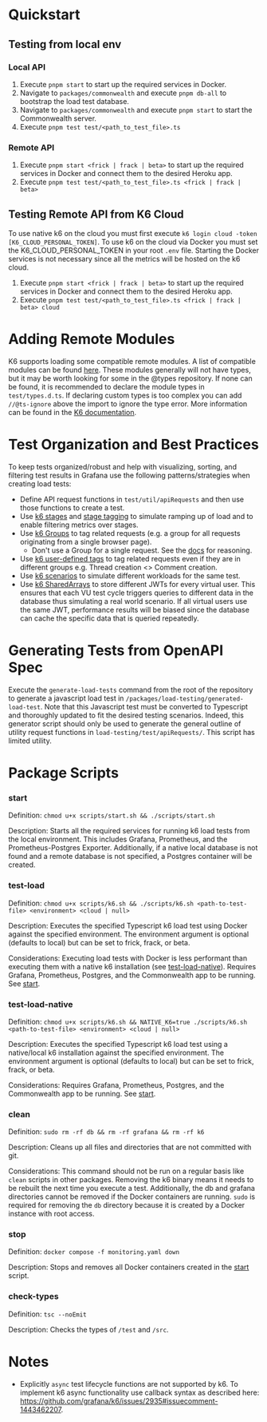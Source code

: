 # Quickstart

## Testing from local env

### Local API
1. Execute `pnpm start` to start up the required services in Docker.
2. Navigate to `packages/commonwealth` and execute `pnpm db-all` to bootstrap the load test database.
3. Navigate to `packages/commonwealth` and execute `pnpm start` to start the Commonwealth server.
4. Execute `pnpm test test/<path_to_test_file>.ts`

### Remote API
1. Execute `pnpm start <frick | frack | beta>` to start up the required services in Docker and connect them to the
desired Heroku app.
2. Execute `pnpm test test/<path_to_test_file>.ts <frick | frack | beta>`

## Testing Remote API from K6 Cloud
To use native k6 on the cloud you must first execute `k6 login cloud -token [K6_CLOUD_PERSONAL_TOKEN]`. To use k6 on the
cloud via Docker you must set the K6_CLOUD_PERSONAL_TOKEN in your root `.env` file. Starting the Docker services is not
necessary since all the metrics will be hosted on the k6 cloud.

1. Execute `pnpm start <frick | frack | beta>` to start up the required services in Docker and connect them to the
   desired Heroku app.
2. Execute `pnpm test test/<path_to_test_file>.ts <frick | frack | beta> cloud`

# Adding Remote Modules
K6 supports loading some compatible remote modules. A list of compatible modules can be found [here][3]. These modules
generally will not have types, but it may be worth looking for some in the @types repository. If none can be found, it
is recommended to declare the module types in `test/types.d.ts`. If declaring custom types is too complex you can add
`//@ts-ignore` above the import to ignore the type error. More information can be found in the [K6 documentation][4].

# Test Organization and Best Practices
To keep tests organized/robust and help with visualizing, sorting, and filtering test results in Grafana use the 
following patterns/strategies when creating load tests:
- Define API request functions in `test/util/apiRequests` and then use those functions to create a test.
- Use [k6 stages][5] and [stage tagging][6] to simulate ramping up of load and to enable filtering metrics over stages.
- Use [k6 Groups][1] to tag related requests (e.g. a group for all requests originating from a single browser page).
  - Don't use a Group for a single request. See the [docs][2] for reasoning.
- Use [k6 user-defined tags][7] to tag related requests even if they are in different groups e.g. Thread creation <> Comment creation.
- Use [k6 scenarios][8] to simulate different workloads for the same test.
- Use [k6 SharedArrays][9] to store different JWTs for every virtual user. This ensures that each VU test cycle triggers 
queries to different data in the database thus simulating a real world scenario. If all virtual users use the same JWT,
performance results will be biased since the database can cache the specific data that is queried repeatedly.

# Generating Tests from OpenAPI Spec
Execute the `generate-load-tests` command from the root of the repository to generate a javascript load test in
`/packages/load-testing/generated-load-test`. Note that this Javascript test must be converted to Typescript and
thoroughly updated to fit the desired testing scenarios. Indeed, this generator script should only be used to generate
the general outline of utility request functions in `load-testing/test/apiRequests/`. This script has limited utility.

# Package Scripts

### start

Definition: `chmod u+x scripts/start.sh && ./scripts/start.sh`

Description: Starts all the required services for running k6 load tests from the local environment. This includes 
Grafana, Prometheus, and the Prometheus-Postgres Exporter. Additionally, if a native local database is not found and a
remote database is not specified, a Postgres container will be created.

### test-load

Definition: `chmod u+x scripts/k6.sh && ./scripts/k6.sh <path-to-test-file> <environment> <cloud | null>`

Description: Executes the specified Typescript k6 load test using Docker against the specified environment. The
environment argument is optional (defaults to local) but can be set to frick, frack, or beta.

Considerations: Executing load tests with Docker is less performant than executing them with a native k6 installation
(see [test-load-native](#test-load-native)). Requires Grafana, Prometheus, Postgres, and the Commonwealth app to be running. 
See [start](#start).

### test-load-native

Definition: `chmod u+x scripts/k6.sh && NATIVE_K6=true ./scripts/k6.sh <path-to-test-file> <environment> <cloud | null>`

Description: Executes the specified Typescript k6 load test using a native/local k6 installation against the specified 
environment. The environment argument is optional (defaults to local) but can be set to frick, frack, or beta.

Considerations: Requires Grafana, Prometheus, Postgres, and the Commonwealth app to be running. See [start](#start).

### clean

Definition: `sudo rm -rf db && rm -rf grafana && rm -rf k6`

Description: Cleans up all files and directories that are not committed with git.

Considerations: This command should not be run on a regular basis like `clean` scripts in other packages. Removing the 
k6 binary means it needs to be rebuilt the next time you execute a test. Additionally, the db and  grafana directories 
cannot be removed if the Docker containers are running. `sudo` is required for removing the `db` directory because it
is created by a Docker instance with root access.

### stop

Definition: `docker compose -f monitoring.yaml down`

Description: Stops and removes all Docker containers created in the [start](#start) script.

### check-types

Definition: `tsc --noEmit`

Description: Checks the types of `/test` and `/src`.

# Notes

- Explicitly `async` test lifecycle functions are not supported by k6. To implement k6 async functionality use callback
syntax as described here: https://github.com/grafana/k6/issues/2935#issuecomment-1443462207.

[1]: https://grafana.com/docs/k6/latest/using-k6/tags-and-groups/#groups
[2]: https://grafana.com/docs/k6/latest/using-k6/tags-and-groups/#discouraged-one-group-per-request
[3]: https://jslib.k6.io/
[4]: https://k6.io/docs/using-k6/modules/#remote-http-s-modules
[5]: https://k6.io/docs/get-started/running-k6/#stages-ramping-up-down-vus
[6]: https://grafana.com/docs/k6/latest/using-k6/tags-and-groups/#tagging-stages
[7]: https://grafana.com/docs/k6/latest/using-k6/tags-and-groups/#user-defined-tags
[8]: https://grafana.com/docs/k6/latest/using-k6/scenarios/
[9]: https://grafana.com/docs/k6/latest/javascript-api/k6-data/sharedarray/
